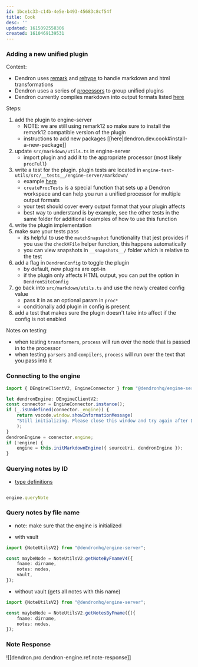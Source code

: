 ```yaml
---
id: 1bce1c33-c14b-4e5e-b493-45683c8cf54f
title: Cook
desc: ''
updated: 1615092558306
created: 1610469139531
---
```


### Adding a new unified plugin
<!-- - [pr example](https://github.com/dendronhq/dendron/pull/260)  -->
<!-- ea648849f94528d8000a31fd8b89ca8c89de2598 -->

Context:
- Dendron uses [remark](https://github.com/remarkjs/remark) and [rehype](https://github.com/rehypejs/rehype) to handle markdown and html transformations
- Dendron uses a series of [processors](https://github.com/unifiedjs/unified#processor) to group unified plugins 
- Dendron currently compiles markdown into output formats listed [here](https://github.com/dendronhq/dendron/blob/master/packages/engine-server/src/markdown/types.ts#L28:L28)

Steps:

1. add the plugin to engine-server
    - NOTE: we are still using remark12 so make sure to install the remark12 compatible version of the plugin
    - instructions to add new packages [[here|dendron.dev.cook#install-a-new-package]]
1. update `src/markdown/utils.ts` in engine-server
    - import plugin and add it to the appropriate processor (most likely `procFull`)
1. write a test for the plugin. plugin tests are located in `engine-test-utils/src/__tests__/engine-server/markdown/`
    - example [here](https://github.com/dendronhq/dendron/blob/master/packages/engine-test-utils/src/__tests__/engine-server/markdown/container.spec.ts)
    - `createProcTests` is a special function that sets up a Dendron workspace and can help you run a unified processor for multiple output formats
    - your test should cover every output format that your plugin affects
    - best way to understand is by example, see the other tests in the same folder for additional examples of how to use this function
1. write the plugin implementation
1. make sure your tests pass
    - its helpful to use the `matchSnapshot` functionality that jest provides
    if you use the `checkVFile` helper function, this happens automatically
    - you can view snapshots in `__snapshots__/` folder which is relative to the test
1. add a flag in `DendronConfig` to toggle the plugin
    - by default, new plugins are opt-in
    - if the plugin only affects HTML output, you can put the option in `DendronSiteConfig`
1. go back into `src/markdown/utils.ts` and use the newly created config value
    - pass it in as an optional param in `proc*`
    - conditionally add plugin in config is present
1. add a test that makes sure the plugin doesn't take into affect if the config is not enabled 

Notes on testing:
- when testing `transformers`, `process` will run over the node that is passed in to the processor
- when testing `parsers` and `compilers`, `process` will run over the text that you pass into it 

### Connecting to the engine

```ts
import { DEngineClientV2, EngineConnector } from "@dendronhq/engine-server";

let dendronEngine: DEngineClientV2;
const connector = EngineConnector.instance();
if (_.isUndefined(connector._engine)) {
    return vscode.window.showInformationMessage(
    "Still initializing. Please close this window and try again after Dendron has been initialized",
    );
}
dendronEngine = connector.engine;
if (!engine) {
    engine = this.initMarkdownEngine({ sourceUri, dendronEngine });
}
```

### Querying notes by ID

- [type definitions](https://github.com/dendronhq/dendron/blob/master/packages/common-all/src/typesv2.ts#L362:L362)
```ts

engine.queryNote

```

### Query notes by file name
- note: make sure that the engine is initialized

- with vault
```ts
import {NoteUtilsV2} from "@dendronhq/engine-server";

const maybeNode = NoteUtilsV2.getNoteByFnameV4({
    fname: dirname,
    notes: nodes,
    vault,
});
```

- without vault (gets all notes with this name)

```ts
import {NoteUtilsV2} from "@dendronhq/engine-server";

const maybeNode = NoteUtilsV2.getNotesByFname({({
    fname: dirname,
    notes: nodes,
});
```

### Note Response

![[dendron.pro.dendron-engine.ref.note-response]]